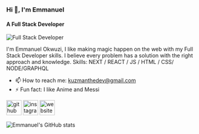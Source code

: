 ### Hi 👋, I'm Emmanuel
#### A Full Stack Developer
![Full Stack Developer](https://i1.wp.com/icotech.rf.gd/wp-content/uploads/2017/06/cropped-new-tech-banner-image.jpg?fit=960%2C330)


I'm Emmanuel Okwuzi, I like making magic happen on the web with my Full Stack Developer skills. I believe every problem has a solution with the right approach and knowledge.
Skills: NEXT / REACT / JS / HTML / CSS/ NODE/GRAPHQL

- 📫 How to reach me: kuzmanthedev@gmail.com 
- ⚡ Fun fact: I like Anime and Messi 


[<img src='https://cdn.jsdelivr.net/npm/simple-icons@3.0.1/icons/github.svg' alt='github' height='40'>](https://github.com/kuzmanthedev)  [<img src='https://cdn.jsdelivr.net/npm/simple-icons@3.0.1/icons/instagram.svg' alt='instagram' height='40'>](https://www.instagram.com/kuzman___/)  [<img src='https://cdn.jsdelivr.net/npm/simple-icons@3.0.1/icons/icloud.svg' alt='website' height='40'>](kuzmanthedev.netlify.app)  

![Emmanuel's GitHub stats](https://github-readme-stats.vercel.app/api?username=kuzmanthedev&show_icons=true&theme=dracula)
